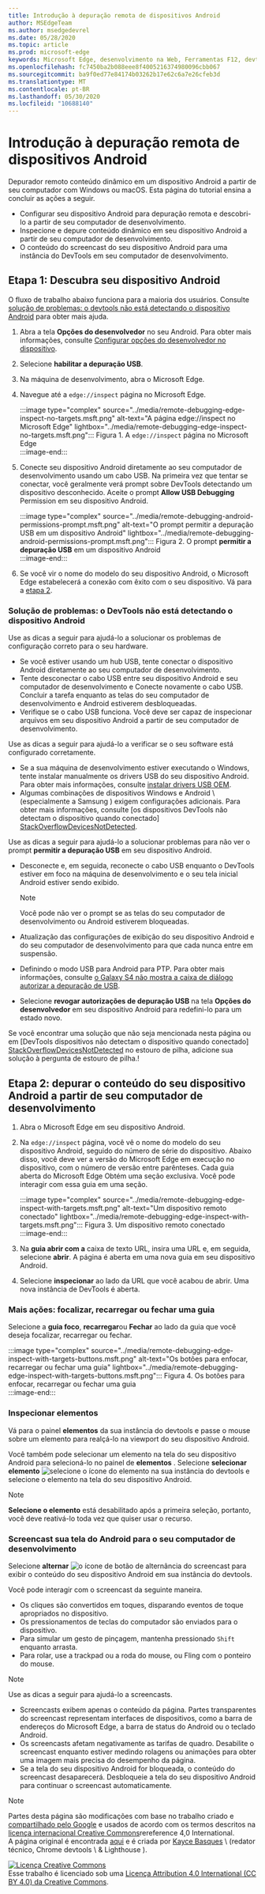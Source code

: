 ```yaml
---
title: Introdução à depuração remota de dispositivos Android
author: MSEdgeTeam
ms.author: msedgedevrel
ms.date: 05/28/2020
ms.topic: article
ms.prod: microsoft-edge
keywords: Microsoft Edge, desenvolvimento na Web, Ferramentas F12, devtools
ms.openlocfilehash: fc7450ba2b088eee8f4005216374980096cbb067
ms.sourcegitcommit: ba9f0ed77e84174b03262b17e62c6a7e26cfeb3d
ms.translationtype: MT
ms.contentlocale: pt-BR
ms.lasthandoff: 05/30/2020
ms.locfileid: "10688140"
---
```

<!-- Copyright Kayce Basques 

   Licensed under the Apache License, Version 2.0 (the "License");
   you may not use this file except in compliance with the License.
   You may obtain a copy of the License at

       https://www.apache.org/licenses/LICENSE-2.0

   Unless required by applicable law or agreed to in writing, software
   distributed under the License is distributed on an "AS IS" BASIS,
   WITHOUT WARRANTIES OR CONDITIONS OF ANY KIND, either express or implied.
   See the License for the specific language governing permissions and
   limitations under the License.  -->  

# Introdução à depuração remota de dispositivos Android  

Depurador remoto conteúdo dinâmico em um dispositivo Android a partir de seu computador com Windows ou macOS.  Esta página do tutorial ensina a concluir as ações a seguir.  

*   Configurar seu dispositivo Android para depuração remota e descobri-lo a partir de seu computador de desenvolvimento.  
*   Inspecione e depure conteúdo dinâmico em seu dispositivo Android a partir de seu computador de desenvolvimento.  
*   O conteúdo do screencast do seu dispositivo Android para uma instância do DevTools em seu computador de desenvolvimento.  

<!--  
:::image type="complex" source="../media/remote-debugging--remote-debugging.msft.png" alt-text="Remote Debugging lets you inspect a page running on an Android device from your development machine" lightbox="../media/remote-debugging--remote-debugging.msft.png":::
   old Figure 1.  Remote Debugging lets you inspect a page running on an Android device from your development machine  
:::image-end:::  
-->  

## Etapa 1: Descubra seu dispositivo Android  

O fluxo de trabalho abaixo funciona para a maioria dos usuários.  Consulte [solução de problemas: o devtools não está detectando o dispositivo Android](#troubleshooting-devtools-is-not-detecting-the-android-device) para obter mais ajuda.  

1.  Abra a tela **Opções do desenvolvedor** no seu Android.  Para obter mais informações, consulte [Configurar opções do desenvolvedor no dispositivo](https://developer.android.com/studio/debug/dev-options.html).  
1.  Selecione **habilitar a depuração USB**.  
1.  Na máquina de desenvolvimento, abra o Microsoft Edge.  
1.  Navegue até a `edge://inspect` página no Microsoft Edge.  
    
    :::image type="complex" source="../media/remote-debugging-edge-inspect-no-targets.msft.png" alt-text="A página edge://inspect no Microsoft Edge" lightbox="../media/remote-debugging-edge-inspect-no-targets.msft.png":::
       Figura 1.  A `edge://inspect` página no Microsoft Edge  
    :::image-end:::  
    
1.  Conecte seu dispositivo Android diretamente ao seu computador de desenvolvimento usando um cabo USB.  Na primeira vez que tentar se conectar, você geralmente verá prompt sobre DevTools detectando um dispositivo desconhecido.  Aceite o prompt **Allow USB Debugging** Permission em seu dispositivo Android.  
    
    :::image type="complex" source="../media/remote-debugging-android-permissions-prompt.msft.png" alt-text="O prompt permitir a depuração USB em um dispositivo Android" lightbox="../media/remote-debugging-android-permissions-prompt.msft.png":::
       Figura 2.  O prompt **permitir a depuração USB** em um dispositivo Android  
    :::image-end:::  
    
1.  Se você vir o nome do modelo do seu dispositivo Android, o Microsoft Edge estabelecerá a conexão com êxito com o seu dispositivo.  Vá para a [etapa 2](#step-2-debug-content-on-your-android-device-from-your-development-machine).  
    
    <!--  
    :::image type="complex" source="../media/remote-debugging--unknown-device.msft.png" alt-text="The Remote Devices tab has successfully detected an unknown device that is pending authorization" lightbox="../media/remote-debugging--unknown-device.msft.png":::
       old Figure 4.  The **Remote Devices** tab has successfully detected an unknown device that is pending authorization  
    :::image-end:::
    -->  
    
### Solução de problemas: o DevTools não está detectando o dispositivo Android  

Use as dicas a seguir para ajudá-lo a solucionar os problemas de configuração correto para o seu hardware.  

*   Se você estiver usando um hub USB, tente conectar o dispositivo Android diretamente ao seu computador de desenvolvimento.  
*   Tente desconectar o cabo USB entre seu dispositivo Android e seu computador de desenvolvimento e Conecte novamente o cabo USB.  Concluir a tarefa enquanto as telas do seu computador de desenvolvimento e Android estiverem desbloqueadas.  
*   Verifique se o cabo USB funciona.  Você deve ser capaz de inspecionar arquivos em seu dispositivo Android a partir de seu computador de desenvolvimento.  

Use as dicas a seguir para ajudá-lo a verificar se o seu software está configurado corretamente.  

*   Se a sua máquina de desenvolvimento estiver executando o Windows, tente instalar manualmente os drivers USB do seu dispositivo Android.  Para obter mais informações, consulte [instalar drivers USB OEM][AndroidUSBDrivers].  
*   Algumas combinações de dispositivos Windows e Android \ (especialmente a Samsung \) exigem configurações adicionais.  Para obter mais informações, consulte [os dispositivos DevTools não detectam o dispositivo quando conectado] [StackOverflowDevicesNotDetected].  

Use as dicas a seguir para ajudá-lo a solucionar problemas para não ver o prompt **permitir a depuração USB** em seu dispositivo Android.  

*   Desconecte e, em seguida, reconecte o cabo USB enquanto o DevTools estiver em foco na máquina de desenvolvimento e o seu tela inicial Android estiver sendo exibido.  
    
    > [!NOTE]
    > Você pode não ver o prompt se as telas do seu computador de desenvolvimento ou Android estiverem bloqueadas.  

*   Atualização das configurações de exibição do seu dispositivo Android e do seu computador de desenvolvimento para que cada nunca entre em suspensão.  
*   Definindo o modo USB para Android para PTP.  Para obter mais informações, consulte [o Galaxy S4 não mostra a caixa de diálogo autorizar a depuração de USB][StackExchangeGalaxyS4DoesNotShowDialogBox].  
*   Selecione **revogar autorizações de depuração USB** na tela **Opções do desenvolvedor** em seu dispositivo Android para redefini-lo para um estado novo.  

Se você encontrar uma solução que não seja mencionada nesta página ou em [DevTools dispositivos não detectam o dispositivo quando conectado] [StackOverflowDevicesNotDetected] no estouro de pilha, adicione sua solução à pergunta de estouro de pilha.<!--, or [open an issue in the webfundamentals repository][GitHubWebFundamentalsNewIssue]-->!  

## Etapa 2: depurar o conteúdo do seu dispositivo Android a partir de seu computador de desenvolvimento  

1.  Abra o Microsoft Edge em seu dispositivo Android.  
1.  Na `edge://inspect` página, você vê o nome do modelo do seu dispositivo Android, seguido do número de série do dispositivo.  Abaixo disso, você deve ver a versão do Microsoft Edge em execução no dispositivo, com o número de versão entre parênteses.  Cada guia aberta do Microsoft Edge Obtém uma seção exclusiva.  Você pode interagir com essa guia em uma seção.  <!--If there are any apps using WebView, you see a section for each of those apps, too.  --><!--In [**Figure 5**](#figure-5) there are no tabs or WebViews open.  -->  
    
    :::image type="complex" source="../media/remote-debugging-edge-inspect-with-targets.msft.png" alt-text="Um dispositivo remoto conectado" lightbox="../media/remote-debugging-edge-inspect-with-targets.msft.png":::
       Figura 3.  Um dispositivo remoto conectado  
    :::image-end:::  
    
1.  Na **guia abrir com a** caixa de texto URL, insira uma URL e, em seguida, selecione **abrir**.  A página é aberta em uma nova guia em seu dispositivo Android.  
1.  Selecione **inspecionar** ao lado da URL que você acabou de abrir.  Uma nova instância de DevTools é aberta.  

<!-- The version of Microsoft Edge running on your Android device determines the version of DevTools that opens on your development machine.  
    So, if your Android device is running a very old version of Microsoft Edge, the DevTools instance may look very different than what you are used to.   -->

### Mais ações: focalizar, recarregar ou fechar uma guia  

Selecione a **guia foco**, **recarregar**ou **Fechar** ao lado da guia que você deseja focalizar, recarregar ou fechar.  

:::image type="complex" source="../media/remote-debugging-edge-inspect-with-targets-buttons.msft.png" alt-text="Os botões para enfocar, recarregar ou fechar uma guia" lightbox="../media/remote-debugging-edge-inspect-with-targets-buttons.msft.png":::
   Figura 4.  Os botões para enfocar, recarregar ou fechar uma guia  
:::image-end:::  

### Inspecionar elementos  

Vá para o painel **elementos** da sua instância do devtools e passe o mouse sobre um elemento para realçá-lo na viewport do seu dispositivo Android.  

Você também pode selecionar um elemento na tela do seu dispositivo Android para selecioná-lo no painel de **elementos** .  Selecione **selecionar elemento** ![ selecione ][ImageSelectElementIcon] o ícone do elemento na sua instância do devtools e selecione o elemento na tela do seu dispositivo Android.  

> [!NOTE]
> **Selecione o elemento** está desabilitado após a primeira seleção, portanto, você deve reativá-lo toda vez que quiser usar o recurso.  

### Screencast sua tela do Android para o seu computador de desenvolvimento  

Selecione **alternar** ![ o ícone de botão de alternância do screencast ][ImageToggleScreencastIcon] para exibir o conteúdo do seu dispositivo Android em sua instância do devtools.  

Você pode interagir com o screencast da seguinte maneira.  

*   Os cliques são convertidos em toques, disparando eventos de toque apropriados no dispositivo.  
*   Os pressionamentos de teclas do computador são enviados para o dispositivo.  
*   Para simular um gesto de pinçagem, mantenha pressionado `Shift` enquanto arrasta.  
*   Para rolar, use a trackpad ou a roda do mouse, ou Fling com o ponteiro do mouse.

> [!NOTE]
> Use as dicas a seguir para ajudá-lo a screencasts.  
> 
> *   Screencasts exibem apenas o conteúdo da página.  Partes transparentes do screencast representam interfaces de dispositivos, como a barra de endereços do Microsoft Edge, a barra de status do Android ou o teclado Android.  
> *   Os screencasts afetam negativamente as tarifas de quadro.  Desabilite o screencast enquanto estiver medindo rolagens ou animações para obter uma imagem mais precisa do desempenho da página.  
> *   Se a tela do seu dispositivo Android for bloqueada, o conteúdo do screencast desaparecerá.  Desbloqueie a tela do seu dispositivo Android para continuar o screencast automaticamente.  

<!-- image links -->  

[ImageSelectElementIcon]: /microsoft-edge/devtools-guide-chromium/media/select-element-icon.msft.png  
[ImageToggleScreencastIcon]: /microsoft-edge/devtools-guide-chromium/media/toggle-screencast-icon.msft.png  

<!--[ImageRemoteDebugging]: /microsoft-edge/devtools-guide-chromium/media/remote-debugging--remote-debugging.msft.png "old Figure 1:  Remote Debugging lets you inspect a page running on an Android device from your development machine"  -->  
<!--[ImageEdgeInspect]: /microsoft-edge/devtools-guide-chromium/media/remote-debugging-edge-inspect-no-targets.msft.png "Figure 1: The edge://inspect page in Microsoft Edge"  -->  
<!--[ImageAndroidPermissionPrompt]: /microsoft-edge/devtools-guide-chromium/media/remote-debugging-android-permissions-prompt.msft.png "Figure 2: The Allow USB Debugging permission prompt on an Android device"  -->  
<!--[ImageConnectedRemoteDevice]: /microsoft-edge/devtools-guide-chromium/media/remote-debugging-edge-inspect-with-targets.msft.png "Figure 3: A connected remote device"  -->  
<!-- [ImageReload]:  /microsoft-edge/devtools-guide-chromium/media/remote-debugging-edge-inspect-with-targets-buttons.msft.png "Figure 4: The buttons for focusing, reloading, or closing a tab"  -->  
<!--[ImageUnknownDevice]: /microsoft-edge/devtools-guide-chromium/media/remote-debugging--unknown-device.msft.png "old Figure 4:  The Remote Devices tab has successfully detected an unknown device that is pending authorization"  -->  

<!-- links -->  

[AndroidUSBDrivers]: https://developer.android.com/tools/extras/oem-usb.html "Instalar drivers USB OEM | Desenvolvedores Android"  

<!-- [GitHubWebFundamentalsNewIssue]: https://github.com/Alphabet/webfundamentals/issues/new?title=[Remote%20Debugging] "GitHub - Web Fundamentals - New Issue"  -->  
[StackOverflowDevicesNotDetected]: https://stackoverflow.com/questions/21925992 "os dispositivos devtools não detectam o dispositivo quando o estouro da pilha está conectado"  

[StackExchangeGalaxyS4DoesNotShowDialogBox]: https://android.stackexchange.com/questions/101933 "ADB-troca de pilha de entusiastas Android"  

> [!NOTE]
> Partes desta página são modificações com base no trabalho criado e [compartilhado pelo Google][GoogleSitePolicies] e usados de acordo com os termos descritos na [licença internacional Creative Commons][CCA4IL]rereference 4,0 International.  
> A página original é encontrada [aqui](https://developers.google.com/web/tools/chrome-devtools/remote-debugging/index) e é criada por [Kayce Basques][KayceBasques] \ (redator técnico, Chrome devtools \ & Lighthouse \).  

[![Licença Creative Commons][CCby4Image]][CCA4IL]  
Esse trabalho é licenciado sob uma [Licença Attribution 4.0 International (CC BY 4.0) da Creative Commons][CCA4IL].  

[CCA4IL]: https://creativecommons.org/licenses/by/4.0  
[CCby4Image]: https://i.creativecommons.org/l/by/4.0/88x31.png  
[GoogleSitePolicies]: https://developers.google.com/terms/site-policies  
[KayceBasques]: https://developers.google.com/web/resources/contributors/kaycebasques  

